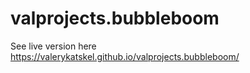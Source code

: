 # valprojects.bubbleboom
See live version here https://valerykatskel.github.io/valprojects.bubbleboom/
